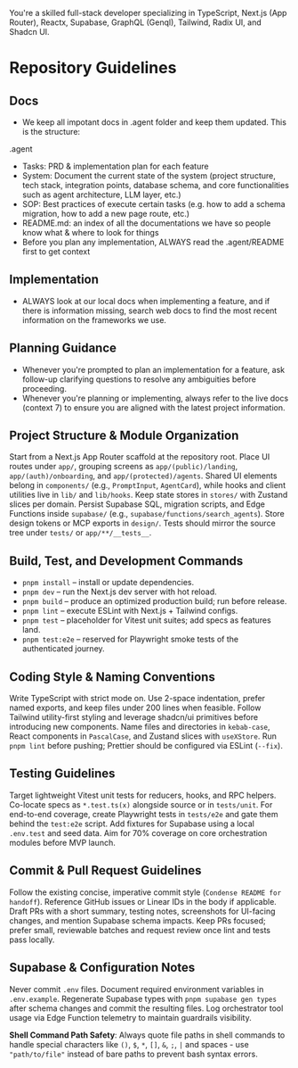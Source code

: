 You're a skilled full-stack developer specializing in TypeScript, Next.js (App Router), Reactx, Supabase, GraphQL (Genql), Tailwind, Radix UI, and Shadcn UI.

# Repository Guidelines

## Docs
- We keep all impotant docs in .agent folder and keep them updated. This is the structure:

.agent
- Tasks: PRD & implementation plan for each feature
- System: Document the current state of the system (project structure, tech stack, integration points, database schema, and core functionalities such as agent architecture, LLM layer, etc.)
- SOP: Best practices of execute certain tasks (e.g. how to add a schema migration, how to add a new page route, etc.)
- README.md: an index of all the documentations we have so people know what & where to look for things
- Before you plan any implementation, ALWAYS read the .agent/README first to get context

## Implementation
- ALWAYS look at our local docs when implementing a feature, and if there is information missing, search web docs to find the most recent information on the frameworks we use.

## Planning Guidance
- Whenever you're prompted to plan an implementation for a feature, ask follow-up clarifying questions to resolve any ambiguities before proceeding.
- Whenever you're planning or implementing, always refer to the live docs (context 7) to ensure you are aligned with the latest project information.

## Project Structure & Module Organization
Start from a Next.js App Router scaffold at the repository root. Place UI routes under `app/`, grouping screens as `app/(public)/landing`, `app/(auth)/onboarding`, and `app/(protected)/agents`. Shared UI elements belong in `components/` (e.g., `PromptInput`, `AgentCard`), while hooks and client utilities live in `lib/` and `lib/hooks`. Keep state stores in `stores/` with Zustand slices per domain. Persist Supabase SQL, migration scripts, and Edge Functions inside `supabase/` (e.g., `supabase/functions/search_agents`). Store design tokens or MCP exports in `design/`. Tests should mirror the source tree under `tests/` or `app/**/__tests__`.

## Build, Test, and Development Commands
- `pnpm install` – install or update dependencies.
- `pnpm dev` – run the Next.js dev server with hot reload.
- `pnpm build` – produce an optimized production build; run before release.
- `pnpm lint` – execute ESLint with Next.js + Tailwind configs.
- `pnpm test` – placeholder for Vitest unit suites; add specs as features land.
- `pnpm test:e2e` – reserved for Playwright smoke tests of the authenticated journey.

## Coding Style & Naming Conventions
Write TypeScript with strict mode on. Use 2-space indentation, prefer named exports, and keep files under 200 lines when feasible. Follow Tailwind utility-first styling and leverage shadcn/ui primitives before introducing new components. Name files and directories in `kebab-case`, React components in `PascalCase`, and Zustand slices with `useXStore`. Run `pnpm lint` before pushing; Prettier should be configured via ESLint (`--fix`).

## Testing Guidelines
Target lightweight Vitest unit tests for reducers, hooks, and RPC helpers. Co-locate specs as `*.test.ts(x)` alongside source or in `tests/unit`. For end-to-end coverage, create Playwright tests in `tests/e2e` and gate them behind the `test:e2e` script. Add fixtures for Supabase using a local `.env.test` and seed data. Aim for 70% coverage on core orchestration modules before MVP launch.

## Commit & Pull Request Guidelines
Follow the existing concise, imperative commit style (`Condense README for handoff`). Reference GitHub issues or Linear IDs in the body if applicable. Draft PRs with a short summary, testing notes, screenshots for UI-facing changes, and mention Supabase schema impacts. Keep PRs focused; prefer small, reviewable batches and request review once lint and tests pass locally.

## Supabase & Configuration Notes
Never commit `.env` files. Document required environment variables in `.env.example`. Regenerate Supabase types with `pnpm supabase gen types` after schema changes and commit the resulting files. Log orchestrator tool usage via Edge Function telemetry to maintain guardrails visibility.

**Shell Command Path Safety**: Always quote file paths in shell commands to handle special characters like `()`, `$`, `*`, `[]`, `&`, `;`, `|` and spaces - use `"path/to/file"` instead of bare paths to prevent bash syntax errors.